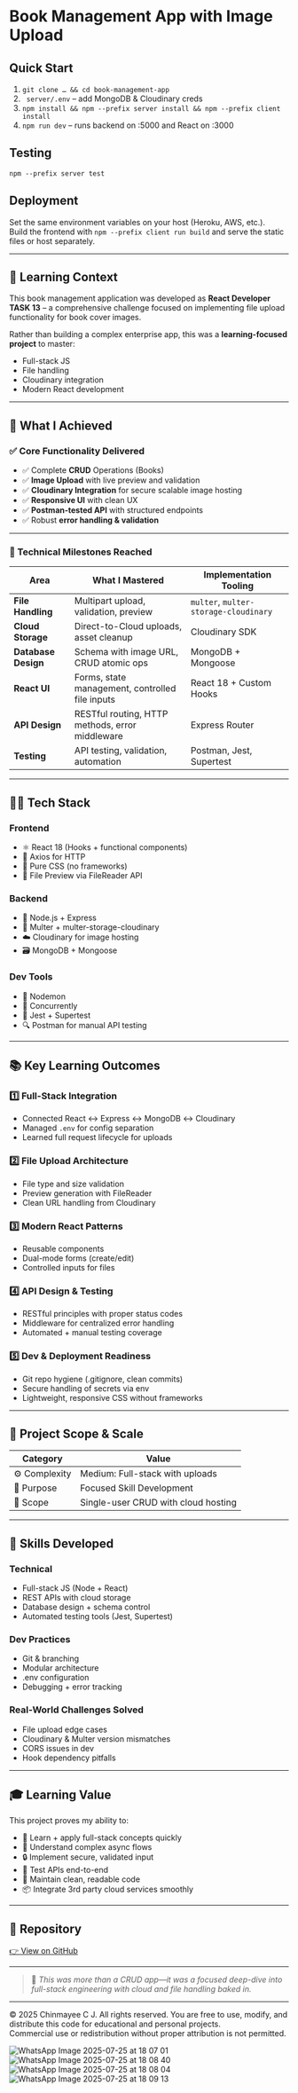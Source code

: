# Book Management App with Image Upload

## Quick Start
1. `git clone … && cd book-management-app`
2. ` server/.env` – add MongoDB & Cloudinary creds  
3. `npm install && npm --prefix server install && npm --prefix client install`
4. `npm run dev` – runs backend on :5000 and React on :3000

## Testing
`npm --prefix server test`

## Deployment
Set the same environment variables on your host (Heroku, AWS, etc.).  
Build the frontend with `npm --prefix client run build` and serve the static files or host separately.

---

## 🎯 Learning Context

This book management application was developed as **React Developer TASK 13** – a comprehensive challenge focused on implementing file upload functionality for book cover images.

Rather than building a complex enterprise app, this was a **learning-focused project** to master:
- Full-stack JS
- File handling
- Cloudinary integration
- Modern React development

---

## 🚀 What I Achieved

### ✅ Core Functionality Delivered
- ✅ Complete **CRUD** Operations (Books)
- ✅ **Image Upload** with live preview and validation
- ✅ **Cloudinary Integration** for secure scalable image hosting
- ✅ **Responsive UI** with clean UX
- ✅ **Postman-tested API** with structured endpoints
- ✅ Robust **error handling & validation**

---

### 🧠 Technical Milestones Reached

| Area             | What I Mastered                                     | Implementation Tooling               |
|------------------|------------------------------------------------------|--------------------------------------|
| **File Handling**| Multipart upload, validation, preview                | `multer`, `multer-storage-cloudinary`|
| **Cloud Storage**| Direct-to-Cloud uploads, asset cleanup               | Cloudinary SDK                       |
| **Database Design**| Schema with image URL, CRUD atomic ops             | MongoDB + Mongoose                   |
| **React UI**     | Forms, state management, controlled file inputs      | React 18 + Custom Hooks              |
| **API Design**   | RESTful routing, HTTP methods, error middleware      | Express Router                       |
| **Testing**      | API testing, validation, automation                  | Postman, Jest, Supertest             |

---

## 🧑‍💻 Tech Stack

### Frontend
- ⚛️ React 18 (Hooks + functional components)
- 🧪 Axios for HTTP
- 🎨 Pure CSS (no frameworks)
- 📸 File Preview via FileReader API

### Backend
- 🧩 Node.js + Express
- 📁 Multer + multer-storage-cloudinary
- ☁️ Cloudinary for image hosting
- 🗃️ MongoDB + Mongoose

### Dev Tools
- 🔄 Nodemon
- 🔀 Concurrently
- 🧪 Jest + Supertest
- 🔍 Postman for manual API testing

---

## 📚 Key Learning Outcomes

### 1️⃣ Full-Stack Integration
- Connected React ↔ Express ↔ MongoDB ↔ Cloudinary
- Managed `.env` for config separation
- Learned full request lifecycle for uploads

### 2️⃣ File Upload Architecture
- File type and size validation
- Preview generation with FileReader
- Clean URL handling from Cloudinary

### 3️⃣ Modern React Patterns
- Reusable components
- Dual-mode forms (create/edit)
- Controlled inputs for files

### 4️⃣ API Design & Testing
- RESTful principles with proper status codes
- Middleware for centralized error handling
- Automated + manual testing coverage

### 5️⃣ Dev & Deployment Readiness
- Git repo hygiene (.gitignore, clean commits)
- Secure handling of secrets via env
- Lightweight, responsive CSS without frameworks

---

## 🔧 Project Scope & Scale

| Category       | Value                              |
|----------------|-------------------------------------|
| ⚙️ Complexity | Medium: Full-stack with uploads      |
| 🎯 Purpose     | Focused Skill Development           |
| 🧪 Scope       | Single-user CRUD with cloud hosting |

---

## 🌟 Skills Developed

### Technical
- Full-stack JS (Node + React)
- REST APIs with cloud storage
- Database design + schema control
- Automated testing tools (Jest, Supertest)

### Dev Practices
- Git & branching
- Modular architecture
- .env configuration
- Debugging + error tracking

### Real-World Challenges Solved
- File upload edge cases
- Cloudinary & Multer version mismatches
- CORS issues in dev
- Hook dependency pitfalls

---

## 🎓 Learning Value

This project proves my ability to:
- 🔁 Learn + apply full-stack concepts quickly
- 🧠 Understand complex async flows
- 🔒 Implement secure, validated input
- 🧪 Test APIs end-to-end
- 🧹 Maintain clean, readable code
- 📦 Integrate 3rd party cloud services smoothly

---

## 🔗 Repository

[👉 View on GitHub](https://github.com/chinmayee-cj/Book-management-app)

---

> 🧠 *This was more than a CRUD app—it was a focused deep-dive into full-stack engineering with cloud and file handling baked in.*

---

© 2025 Chinmayee C J. All rights reserved.
You are free to use, modify, and distribute this code for educational and personal projects.  
Commercial use or redistribution without proper attribution is not permitted.

![WhatsApp Image 2025-07-25 at 18 07 01](https://github.com/user-attachments/assets/d54fa348-72a7-4305-8db3-7c360fa66a4c)
![WhatsApp Image 2025-07-25 at 18 08 40](https://github.com/user-attachments/assets/342261e9-5492-400b-8428-95e55c50da4f)
![WhatsApp Image 2025-07-25 at 18 08 04](https://github.com/user-attachments/assets/b9db92d4-caff-457f-84df-e5177aece656)
![WhatsApp Image 2025-07-25 at 18 09 13](https://github.com/user-attachments/assets/43f328b8-bb3b-480c-ad9e-06b2715a1269)
